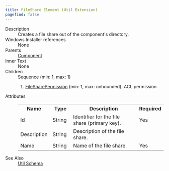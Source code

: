 ```yaml
---
title: FileShare Element (Util Extension)
pagefind: false
---
```

<dl>
  <dt>Description</dt>
  <dd>Creates a file share out of the component's directory.</dd>
  <dt>Windows Installer references</dt>
  <dd>None</dd>
  <dt>Parents</dt>
  <dd>
    <a href="../../wix/component/">Component</a>
  </dd>
  <dt>Inner Text</dt>
  <dd>None</dd>
  <dt>Children</dt>
  <dd>Sequence (min: 1, max: 1)<ol><li><a href="../../util/filesharepermission" class="extension">FileSharePermission</a> (min: 1, max: unbounded): ACL permission</li></ol></dd>
  <dt>Attributes</dt>
  <dd>
    <table cellspacing="0" cellpadding="0" class="schema">
      <tr>
        <th width="15%">Name</th>
        <th width="15%">Type</th>
        <th width="65%">Description</th>
        <th width="15%">Required</th>
      </tr>
      <tr>
        <td>Id</td>
        <td>String</td>
        <td>Identifier for the file share (primary key).</td>
        <td>Yes</td>
      </tr>
      <tr>
        <td>Description</td>
        <td>String</td>
        <td>Description of the file share.</td>
        <td>&nbsp;</td>
      </tr>
      <tr>
        <td>Name</td>
        <td>String</td>
        <td>Name of the file share.</td>
        <td>Yes</td>
      </tr>
    </table>
  </dd>
  <dt>See Also</dt>
  <dd>
    <a href="../">Util Schema</a>
  </dd>
</dl>
